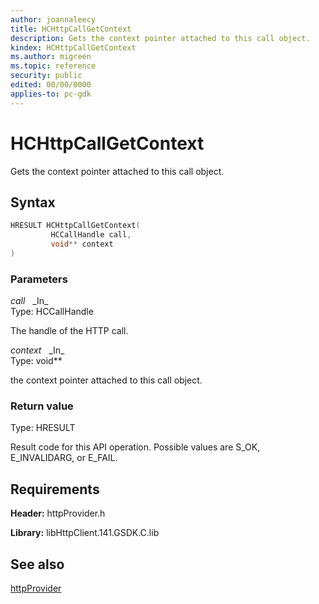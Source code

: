 ```yaml
---
author: joannaleecy
title: HCHttpCallGetContext
description: Gets the context pointer attached to this call object.
kindex: HCHttpCallGetContext
ms.author: migreen
ms.topic: reference
security: public
edited: 00/00/0000
applies-to: pc-gdk
---
```


# HCHttpCallGetContext  

Gets the context pointer attached to this call object.  

## Syntax  
  
```cpp
HRESULT HCHttpCallGetContext(  
         HCCallHandle call,  
         void** context  
)  
```  
  
### Parameters  
  
*call* &nbsp;&nbsp;\_In\_  
Type: HCCallHandle  
  
The handle of the HTTP call.  
  
*context* &nbsp;&nbsp;\_In\_  
Type: void**  
  
the context pointer attached to this call object.  
  
  
### Return value  
Type: HRESULT
  
Result code for this API operation. Possible values are S_OK, E_INVALIDARG, or E_FAIL.
  
## Requirements  
  
**Header:** httpProvider.h
  
**Library:** libHttpClient.141.GSDK.C.lib
  
## See also  
[httpProvider](../httpprovider_members.md)  
  
  